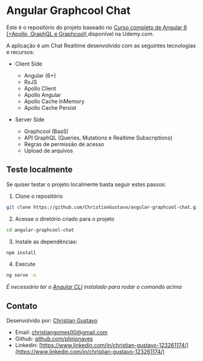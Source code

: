 # Angular Graphcool Chat

Este é o repositório do projeto baseado no [Curso completo de Angular 6 (+Apollo, GraphQL e Graphcool)
](https://www.udemy.com/curso-completo-de-angular-apollo-e-graphql/?couponCode=ANGULARGITHUB) disponível na Udemy.com.

A aplicação é um Chat Realtime desenvolvido com as seguintes tecnologias e recursos:

* Client Side
  * Angular (6+)
  * RxJS
  * Apollo Client
  * Apollo Angular
  * Apollo Cache InMemory
  * Apollo Cache Persist

* Server Side
  * Graphcool (BaaS)
  * API GraphQL (Queries, Mutations e Realtime Subscriptions)
  * Regras de permissão de acesso
  * Upload de arquivos

## Teste localmente

Se quiser testar o projeto localmente basta seguir estes passos:

1. Clone o repositório
```bash
git clone https://github.com/ChristianGustavo/angular-graphcool-chat.git
```

2. Acesse o diretório criado para o projeto
```bash
cd angular-graphcool-chat
```

3. Instale as dependências:
```bash
npm install
```

4. Execute
```bash
ng serve -o
```
*É necessário ter o [Angular CLI](https://github.com/angular/angular-cli) instalado para rodar o comando acima*

## Contato

Desenvolvido por: [Christian Gustavo](https://www.linkedin.com/in/christian-gustavo-123261174/)

* Email: [christiangomes00@gmail.com](mailto:christiangomes00@gmail.com)
* Github: [github.com/plinionaves](https://github.com/ChristianGustavo)
* Linkedin: [https://www.linkedin.com/in/christian-gustavo-123261174/](https://www.linkedin.com/in/christian-gustavo-123261174/)
